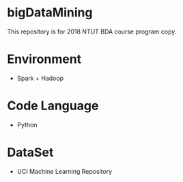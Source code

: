 # bigDataMining

This repository is for 2018 NTUT BDA course program copy.

# Environment

- Spark + Hadoop

# Code Language
 - Python
 
# DataSet
 - UCI Machine Learning Repository
